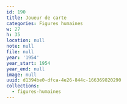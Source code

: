 ```yaml
---
id: 190
title: Joueur de carte
categories: Figures humaines
w: 27
h: 35
location: null
note: null
file: null
year: '1954'
year_start: 1954
year_end: null
image: null
uuid: d1394be0-dfca-4e26-844c-166369820290
collections:
  - figures-humaines
---
```


